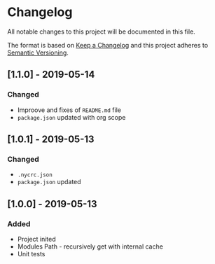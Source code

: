 # Changelog
All notable changes to this project will be documented in this file.

The format is based on [Keep a Changelog](http://keepachangelog.com/en/1.0.0/)
and this project adheres to [Semantic Versioning](http://semver.org/spec/v2.0.0.html).

## [1.1.0] - 2019-05-14
### Changed
- Improove and fixes of `README.md` file
- `package.json` updated with org scope

## [1.0.1] - 2019-05-13
### Changed
- `.nycrc.json`
- `package.json` updated

## [1.0.0] - 2019-05-13
### Added
- Project inited
- Modules Path - recursively get with internal cache
- Unit tests
